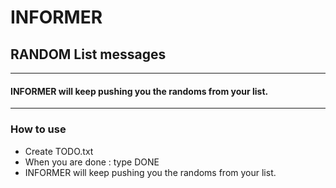 # INFORMER
## RANDOM List messages 


------------


#### INFORMER will keep pushing you the randoms from your list.


------------





### [](#header-3)How to use


*   Create TODO.txt
*   When you are done : type DONE
*   INFORMER will keep pushing you the randoms from your list.


